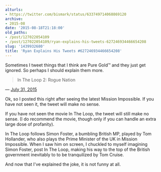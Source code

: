 ```yaml
---
alturls:
- https://twitter.com/bismark/status/633749714068869120
archive:
- 2015-08
date: '2015-08-18T21:18:00'
old_paths:
- /post/127022054109
- /post/127022054109/ryan-explains-his-tweets-627246934466654208
slug: '1439932680'
title: 'Ryan Explains His Tweets #627246934466654208'
---
```


Sometimes I tweet things that I think are Pure Gold™ and they just get
ignored. So perhaps I should explain them more.

> In The Loop 2: Rogue Nation

&mdash; [July 31, 2015][1]

Ok, so I posted this right after seeing the latest Mission Impossible. If
you have not seen it, the tweet will make no sense.

If you have not seen the movie In The Loop, the tweet will still make no
sense. (I do recommend the movie, though only if you can handle an extra
large dose of profanity).

In The Loop follows Simon Foster, a bumbling British MP, played by Tom
Hollander, who also plays the Prime Minister of the UK in Mission
Impossible. When I saw him on screen, I chuckled to myself imagining Simon
Foster, post In The Loop, making his way to the top of the British
government inevitably to to be tranquilized by Tom Cruise.

And now that I've explained the joke, it is not funny at all.

[1]: https://twitter.com/bismark/status/627246934466654208
